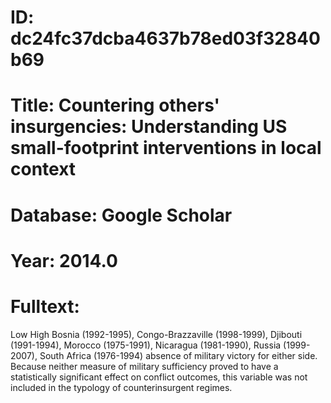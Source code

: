 # ID: dc24fc37dcba4637b78ed03f32840b69
# Title: Countering others' insurgencies: Understanding US small-footprint interventions in local context
# Database: Google Scholar
# Year: 2014.0
# Fulltext:
Low High Bosnia (1992-1995), Congo-Brazzaville  (1998-1999), Djibouti  (1991-1994), Morocco  (1975-1991), Nicaragua  (1981-1990), Russia  (1999-2007), South Africa  (1976-1994)  absence of military victory for either side.
Because neither measure of military sufficiency proved to have a statistically significant effect on conflict outcomes, this variable was not included in the typology of counterinsurgent regimes.
